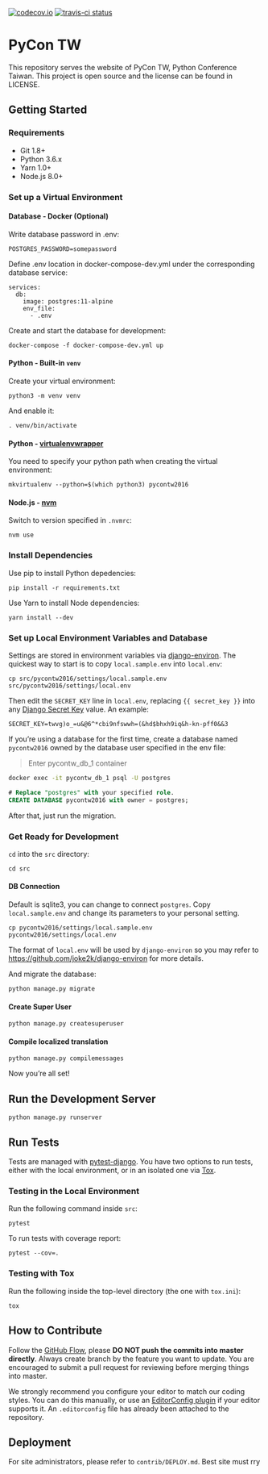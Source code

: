 [![codecov.io](https://codecov.io/github/pycontw/pycon.tw/coverage.svg?branch=master)](https://codecov.io/github/pycontw/pycon.tw?branch=master)
[![travis-ci status](https://api.travis-ci.org/pycontw/pycon.tw.svg?branch-master)](https://travis-ci.org/pycontw/pycon.tw)

# PyCon TW

This repository serves the website of PyCon TW, Python Conference Taiwan. This project is open source and the license can be found in LICENSE.

## Getting Started

### Requirements

- Git 1.8+
- Python 3.6.x
- Yarn 1.0+
- Node.js 8.0+

### Set up a Virtual Environment

#### Database - Docker (Optional)

Write database password in .env:

    POSTGRES_PASSWORD=somepassword

Define .env location in docker-compose-dev.yml under the corresponding database service:

    services:
      db:
        image: postgres:11-alpine
        env_file:
          - .env

Create and start the database for development:

    docker-compose -f docker-compose-dev.yml up

#### Python - Built-in `venv`

Create your virtual environment:

    python3 -m venv venv

And enable it:

    . venv/bin/activate

#### Python - [virtualenvwrapper](https://virtualenvwrapper.readthedocs.org)

You need to specify your python path when creating the virtual environment:

    mkvirtualenv --python=$(which python3) pycontw2016

#### Node.js - [nvm](https://github.com/creationix/nvm)

Switch to version specified in `.nvmrc`:

    nvm use

### Install Dependencies

Use pip to install Python depedencies:

    pip install -r requirements.txt

Use Yarn to install Node dependencies:

    yarn install --dev

### Set up Local Environment Variables and Database

Settings are stored in environment variables via [django-environ](http://django-environ.readthedocs.org/en/latest/). The quickest way to start is to copy `local.sample.env` into `local.env`:

    cp src/pycontw2016/settings/local.sample.env src/pycontw2016/settings/local.env

Then edit the `SECRET_KEY` line in `local.env`, replacing `{{ secret_key }}` into any [Django Secret Key](http://www.miniwebtool.com/django-secret-key-generator/) value. An example:

    SECRET_KEY=twvg)o_=u&@6^*cbi9nfswwh=(&hd$bhxh9iq&h-kn-pff0&&3

If you’re using a database for the first time, create a database named `pycontw2016` owned by the database user specified in the env file:

> Enter pycontw_db_1 container
```cmd
docker exec -it pycontw_db_1 psql -U postgres
```

```sql
# Replace "postgres" with your specified role.
CREATE DATABASE pycontw2016 with owner = postgres;
```

After that, just run the migration.

### Get Ready for Development

`cd` into the `src` directory:

    cd src

#### DB Connection
Default is sqlite3, you can change to connect `postgres`.
Copy `local.sample.env` and change its parameters to your personal setting.

    cp pycontw2016/settings/local.sample.env pycontw2016/settings/local.env

The format of `local.env` will be used by `django-environ` so you may refer to https://github.com/joke2k/django-environ for more details.

And migrate the database:

    python manage.py migrate

#### Create Super User

    python manage.py createsuperuser

#### Compile localized translation

    python manage.py compilemessages

Now you’re all set!

## Run the Development Server

    python manage.py runserver

## Run Tests

Tests are managed with [pytest-django](http://pytest-django.readthedocs.org/en/latest/tutorial.html). You have two options to run tests, either with the local environment, or in an isolated one via [Tox](http://tox.readthedocs.org/en/latest/).


### Testing in the Local Environment

Run the following command inside `src`:

    pytest

To run tests with coverage report:

    pytest --cov=.


### Testing with Tox

Run the following inside the top-level directory (the one with `tox.ini`):

    tox


## How to Contribute

Follow the [GitHub Flow](https://guides.github.com/introduction/flow/), please **DO NOT push the commits into master directly**. Always create branch by the feature you want to update. You are encouraged to submit a pull request for reviewing before merging things into master.

We strongly recommend you configure your editor to match our coding styles. You can do this manually, or use an [EditorConfig plugin](http://editorconfig.org/#download) if your editor supports it. An `.editorconfig` file has already been attached to the repository.


## Deployment

For site administrators, please refer to `contrib/DEPLOY.md`.
Best site must rry
